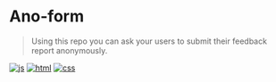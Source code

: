 # Ano-form
> Using this repo you can ask your users to submit their feedback report anonymously.

[![js](https://img.shields.io/badge/code-JavaScript-informational?style=flat&logo=javascript&logoColor=green&color=black)](js/sc.js)
[![html](https://img.shields.io/badge/code-HTML-informational?style=flat&logo=html5&logoColor=orange&color=black)](index.html)
[![css](https://img.shields.io/badge/code-Css-informational?style=flat&logo=css3&logoColor=blue&color=black)](css/sty.css)

